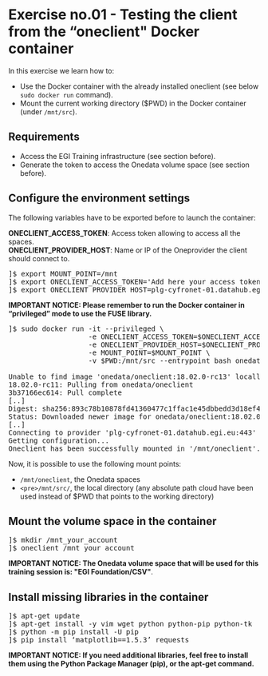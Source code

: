 # Exercise no.01 - Testing the client from the “oneclient" Docker container

In this exercise we learn how to: 
* Use the Docker container with the already installed oneclient (see below `sudo docker run` command).
* Mount the current working directory ($PWD) in the Docker container (under `/mnt/src`).

## Requirements
* Access the EGI Training infrastructure (see section before).
* Generate the token to access the Onedata volume space (see section before).

## Configure the environment settings
The following variables have to be exported before to launch the container:

<b>ONECLIENT_ACCESS_TOKEN</b>: Access token allowing to access all the spaces.</br>
<b>ONECLIENT_PROVIDER_HOST</b>: Name or IP of the Oneprovider the client should connect to.

<pre>
]$ export MOUNT_POINT=/mnt
]$ export ONECLIENT_ACCESS_TOKEN='Add here your access token'
]$ export ONECLIENT_PROVIDER_HOST=plg-cyfronet-01.datahub.egi.eu
</pre>

<b>IMPORTANT NOTICE: Please remember to run the Docker container in “privileged” mode to use the FUSE library.</b>

<pre>
]$ sudo docker run -it --privileged \
                   -e ONECLIENT_ACCESS_TOKEN=$ONECLIENT_ACCESS_TOKEN \
                   -e ONECLIENT_PROVIDER_HOST=$ONECLIENT_PROVIDER_HOST \
                   -e MOUNT_POINT=$MOUNT_POINT \
                   -v $PWD:/mnt/src --entrypoint bash onedata/oneclient:18.02.0-rc13    

Unable to find image 'onedata/oneclient:18.02.0-rc13' locally
18.02.0-rc11: Pulling from onedata/oneclient
3b37166ec614: Pull complete
[..]
Digest: sha256:893c78b10878fd41360477c1ffac1e45dbbedd3d18ef401213bb81c3d132b
Status: Downloaded newer image for onedata/oneclient:18.02.0-rc13
[..]
Connecting to provider 'plg-cyfronet-01.datahub.egi.eu:443' using session ID: '1993401975351113888'...
Getting configuration...
Oneclient has been successfully mounted in '/mnt/oneclient'.
</pre>

Now, it is possible to use the following mount points:
* `/mnt/oneclient`,  the Onedata spaces
* `<pre>/mnt/src/`, the local directory (any absolute path cloud have been used instead of $PWD that points to the working directory)


## Mount the volume space in the container

<pre>
]$ mkdir /mnt_your_account
]$ oneclient /mnt_your_account
</pre>

<b>IMPORTANT NOTICE: The Onedata volume space that will be used for this training session is: "EGI Foundation/CSV"</b>.

## Install missing libraries in the container

<pre>
]$ apt-get update
]$ apt-get install -y vim wget python python-pip python-tk
]$ python -m pip install -U pip
]$ pip install ‘matplotlib==1.5.3’ requests
</pre>

<b>IMPORTANT NOTICE: If you need additional libraries, feel free to install them using the Python Package Manager (pip), or the apt-get command.</b>


